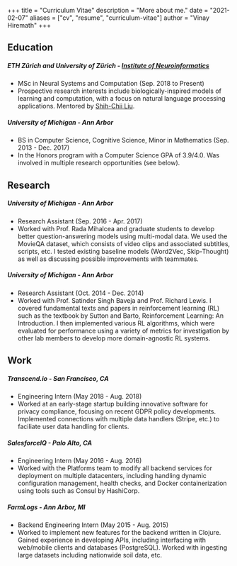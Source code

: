 +++
title = "Curriculum Vitae"
description = "More about me."
date = "2021-02-07"
aliases = ["cv", "resume", "curriculum-vitae"]
author = "Vinay Hiremath"
+++

## Education
##### ETH Zürich and University of Zürich - [Institute of Neuroinformatics](https://www.ini.uzh.ch/en.html)
* MSc in Neural Systems and Computation (Sep. 2018 to Present)
* Prospective research interests include biologically-inspired models of learning and computation, with a focus on natural language processing applications. Mentored by [Shih-Chii Liu](http://sensors.ini.uzh.ch/shih-chii.html).

##### University of Michigan - Ann Arbor
* BS in Computer Science, Cognitive Science, Minor in Mathematics (Sep. 2013 - Dec. 2017)
* In the Honors program with a Computer Science GPA of 3.9/4.0. Was involved in multiple research opportunities (see below).

## Research
<!-- ##### ETH Zürich 
* Masters Thesis
* Description here -->

##### University of Michigan - Ann Arbor
* Research Assistant (Sep. 2016 - Apr. 2017)
* Worked with Prof. Rada Mihalcea and graduate students to develop better question-answering models using multi-modal data. We used the MovieQA dataset, which consists of video clips and associated subtitles, scripts, etc. I tested existing baseline models (Word2Vec, Skip-Thought) as well as discussing possible improvements with teammates.

##### University of Michigan - Ann Arbor
* Research Assistant (Oct. 2014 - Dec. 2014)
* Worked with Prof. Satinder Singh Baveja and Prof. Richard Lewis. I covered fundamental texts and papers in reinforcement learning (RL) such as the textbook by Sutton and Barto, Reinforcement Learning: An Introduction. I then implemented various RL algorithms, which were evaluated for performance using a variety of metrics for investigation by other lab members to develop more domain-agnostic RL systems.

## Work

##### Transcend.io - San Francisco, CA
* Engineering Intern (May 2018 - Aug. 2018)
* Worked at an early-stage startup building innovative software for privacy compliance, focusing on recent GDPR policy developments. Implemented connections with multiple data handlers (Stripe, etc.) to faciliate user data handling for clients.

##### SalesforceIQ - Palo Alto, CA
* Engineering Intern (May 2016 - Aug. 2016)
* Worked with the Platforms team to modify all backend services for deployment on multiple datacenters, including handling dynamic configuration management, health checks, and Docker containerization using tools such as Consul by HashiCorp.

##### FarmLogs - Ann Arbor, MI
* Backend Engineering Intern (May 2015 - Aug. 2015)
* Worked to implement new features for the backend written in Clojure. Gained experience in developing APIs, including interfacing with web/mobile clients and databases (PostgreSQL). Worked with ingesting large datasets including nationwide soil data, etc.